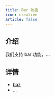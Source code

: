 ```yaml
---
title: Bar 功能
icon: creative
article: false
---
```


## 介绍

我们支持 bar 功能，...

## 详情

- [baz](baz.md)
- ...
